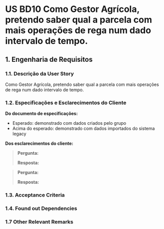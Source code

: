 # US BD10 Como Gestor Agrícola, pretendo saber qual a parcela com mais operações de rega num dado intervalo de tempo.

## 1. Engenharia de Requisitos

### 1.1. Descrição da User Story

Como Gestor Agrícola, pretendo saber qual a parcela com mais operações de rega num dado intervalo de tempo.

### 1.2. Especificações e Esclarecimentos do Cliente

**Do documento de especificações:**

- Esperado: demonstrado com dados criados pelo grupo
- Acima do esperado: demonstrado com dados importados do sistema legacy

**Dos esclarecimentos do cliente:**

> **Pergunta:**
>
> **Resposta:**

> **Pergunta:**
>
> **Resposta:**

### 1.3. Acceptance Criteria


### 1.4. Found out Dependencies


### 1.7 Other Relevant Remarks

